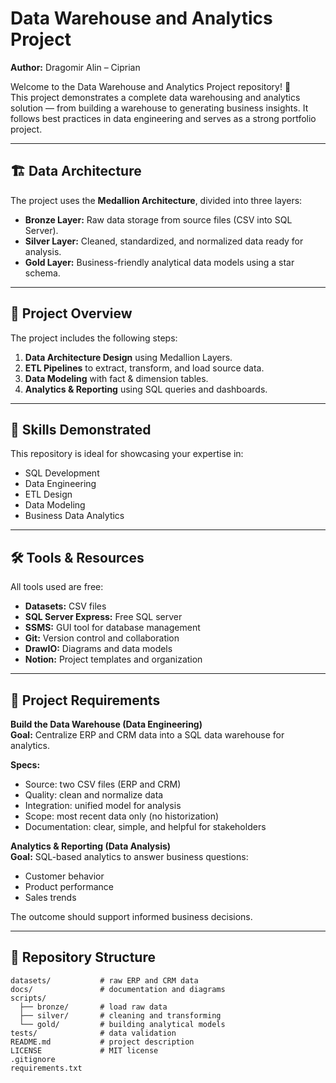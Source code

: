 # Data Warehouse and Analytics Project

**Author:** Dragomir Alin – Ciprian

Welcome to the Data Warehouse and Analytics Project repository! 🚀  
This project demonstrates a complete data warehousing and analytics solution — from building a warehouse to generating business insights. It follows best practices in data engineering and serves as a strong portfolio project.

---

## 🏗️ Data Architecture

The project uses the **Medallion Architecture**, divided into three layers:

- **Bronze Layer:** Raw data storage from source files (CSV into SQL Server).
- **Silver Layer:** Cleaned, standardized, and normalized data ready for analysis.
- **Gold Layer:** Business-friendly analytical data models using a star schema.

---

## 📖 Project Overview

The project includes the following steps:

1. **Data Architecture Design** using Medallion Layers.
2. **ETL Pipelines** to extract, transform, and load source data.
3. **Data Modeling** with fact & dimension tables.
4. **Analytics & Reporting** using SQL queries and dashboards.

---

## 🎯 Skills Demonstrated

This repository is ideal for showcasing your expertise in:

- SQL Development  
- Data Engineering  
- ETL Design  
- Data Modeling  
- Business Data Analytics  

---

## 🛠️ Tools & Resources

All tools used are free:

- **Datasets:** CSV files
- **SQL Server Express:** Free SQL server
- **SSMS:** GUI tool for database management
- **Git:** Version control and collaboration
- **DrawIO:** Diagrams and data models
- **Notion:** Project templates and organization

---

## 🚀 Project Requirements

**Build the Data Warehouse (Data Engineering)**  
**Goal:** Centralize ERP and CRM data into a SQL data warehouse for analytics.

**Specs:**  
- Source: two CSV files (ERP and CRM)  
- Quality: clean and normalize data  
- Integration: unified model for analysis  
- Scope: most recent data only (no historization)  
- Documentation: clear, simple, and helpful for stakeholders  

**Analytics & Reporting (Data Analysis)**  
**Goal:** SQL-based analytics to answer business questions:

- Customer behavior  
- Product performance  
- Sales trends  

The outcome should support informed business decisions.

---

## 📂 Repository Structure

```text
datasets/           # raw ERP and CRM data
docs/               # documentation and diagrams
scripts/
  ├── bronze/       # load raw data
  ├── silver/       # cleaning and transforming
  └── gold/         # building analytical models
tests/              # data validation
README.md           # project description
LICENSE             # MIT license
.gitignore
requirements.txt
